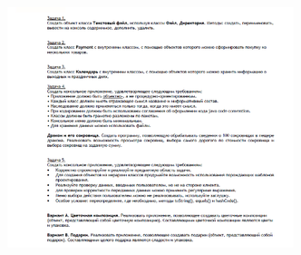 ![](https://github.com/andreiartsiomenka/introduction-to-java/blob/main/src/by/basic/unit5_Basics_of_OOP/unit5_Basics_of_OOP.png)

